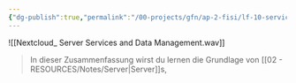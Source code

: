 ```yaml
---
{"dg-publish":true,"permalink":"/00-projects/gfn/ap-2-fisi/lf-10-servicedienste-bereitstellen-und-administration/","noteIcon":"","updated":"2025-07-04T23:47:40.138+02:00"}
---
```


![[Nextcloud_ Server Services and Data Management.wav]]
>In dieser Zusammenfassung wirst du lernen die Grundlage von [[02 - RESOURCES/Notes/Server\|Server]]s, 

